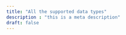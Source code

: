 ```yaml
---
title: "All the supported data types"
description : "this is a meta description"
draft: false
---
```


